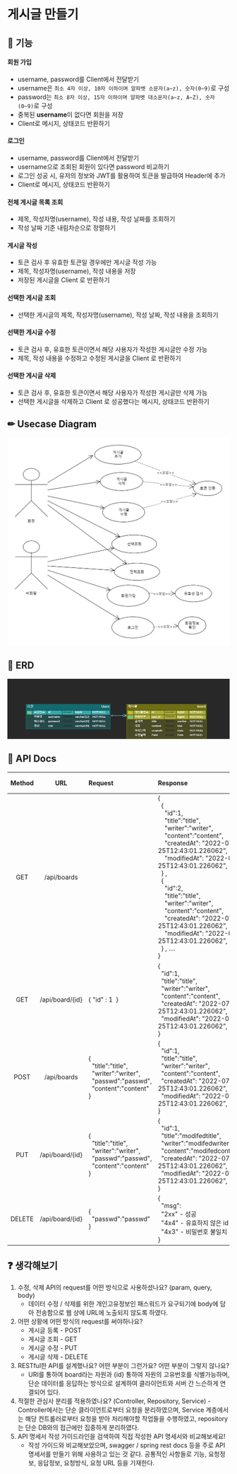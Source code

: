 # 게시글 만들기

## 🔨 기능
#### 회원 가입
- username, password를 Client에서 전달받기
- username은  `최소 4자 이상, 10자 이하이며 알파벳 소문자(a~z), 숫자(0~9)`로 구성
- password는  `최소 8자 이상, 15자 이하이며 알파벳 대소문자(a~z, A~Z), 숫자(0~9)`로 구성
- 중복된 **username**이 없다면 회원을 저장
- Client로 메시지, 상태코드 반환하기

#### 로그인
- username, password를 Client에서 전달받기
- username으로 조회된 회원이 있다면 password 비교하기
- 로그인 성공 시, 유저의 정보와 JWT를 활용하여 토큰을 발급하여 Header에 추가
- Client로 메시지, 상태코드 반환하기

#### 전체 게시글 목록 조회
- 제목, 작성자명(username), 작성 내용, 작성 날짜를 조회하기
- 작성 날짜 기준 내림차순으로 정렬하기

#### 게시글 작성 
- 토큰 검사 후 유효한 토큰일 경우에만 게시글 작성 가능
- 제목, 작성자명(username), 작성 내용을 저장
- 저장된 게시글을 Client 로 반환하기

#### 선택한 게시글 조회 
- 선택한 게시글의 제목, 작성자명(username), 작성 날짜, 작성 내용을 조회하기 

#### 선택한 게시글 수정
- 토큰 검사 후, 유효한 토큰이면서 해당 사용자가 작성한 게시글만 수정 가능
- 제목, 작성 내용을 수정하고 수정된 게시글을 Client 로 반환하기

#### 선택한 게시글 삭제 
- 토큰 검사 후, 유효한 토큰이면서 해당 사용자가 작성한 게시글만 삭제 가능
- 선택한 게시글을 삭제하고 Client 로 성공했다는 메시지, 상태코드 반환하기

## ✏ Usecase Diagram
![게시글_유스케이스](https://github.com/jyparkDev/hanghae_spring_homework/blob/main/springBasic/docs/usecase.png)

## 📜 ERD
![게시판 ERD](https://github.com/jyparkDev/hanghae_spring_homework/blob/main/springBasic/docs/erd.png)

## 📜 API Docs
| Method | URL | Request | Response | 기능 |
| :-------: | :---: | :---| :--- | :----: |
| GET | /api/boards | | {<br>&nbsp;&nbsp;{<br>&nbsp;&nbsp;&nbsp;&nbsp;"id":1,<br>&nbsp;&nbsp;&nbsp;&nbsp;"title":"title",<br>&nbsp;&nbsp;&nbsp;&nbsp;"writer":"writer",<br>&nbsp;&nbsp;&nbsp;&nbsp;"content":"content",<br>&nbsp;&nbsp;&nbsp;&nbsp;"createdAt": "2022-07-25T12:43:01.226062”,<br>&nbsp;&nbsp;&nbsp;&nbsp;"modifiedAt": "2022-07-25T12:43:01.226062”,<br>&nbsp;&nbsp;}&nbsp;,<br>&nbsp;&nbsp;{<br>&nbsp;&nbsp;&nbsp;&nbsp;"id":2,<br>&nbsp;&nbsp;&nbsp;&nbsp;"title":"title",<br>&nbsp;&nbsp;&nbsp;&nbsp;"writer":"writer",<br>&nbsp;&nbsp;&nbsp;&nbsp;"content":"content",<br>&nbsp;&nbsp;&nbsp;&nbsp;"createdAt": "2022-07-25T12:43:01.226062”,<br>&nbsp;&nbsp;&nbsp;&nbsp;"modifiedAt": "2022-07-25T12:43:01.226062”,<br>&nbsp;&nbsp;}&nbsp;, ....<br>} | 전체 게시글 조회 
| GET | /api/board/{id} | {&nbsp;"id" : 1&nbsp; } | {<br>&nbsp;&nbsp;"id":1,<br>&nbsp;&nbsp;"title":"title",<br>&nbsp;&nbsp;"writer":"writer",<br>&nbsp;&nbsp;"content":"content",<br>&nbsp;&nbsp;"createdAt": "2022-07-25T12:43:01.226062”,<br>&nbsp;&nbsp;"modifiedAt": "2022-07-25T12:43:01.226062”,<br>}|선택 게시글 조회|
| POST | /api/boards | {<br>&nbsp;&nbsp;"title":"title",<br>&nbsp;&nbsp;"writer":"writer",<br>&nbsp;&nbsp;"passwd":"passwd",<br>&nbsp;&nbsp;"content":"content"<br>}| {<br>&nbsp;&nbsp;"id":1,<br>&nbsp;&nbsp;"title":"title",<br>&nbsp;&nbsp;"writer":"writer",<br>&nbsp;&nbsp;"content":"content",<br>&nbsp;&nbsp;"createdAt": "2022-07-25T12:43:01.226062”,<br>&nbsp;&nbsp;"modifiedAt": "2022-07-25T12:43:01.226062”,<br>} |게시글 등록|
| PUT | /api/board/{id} | {<br>&nbsp;&nbsp;"title":"title",<br>&nbsp;&nbsp;"writer":"writer",<br>&nbsp;&nbsp;"passwd":"passwd",<br>&nbsp;&nbsp;"content":"content"<br>}| {<br>&nbsp;&nbsp;"id":1,<br>&nbsp;&nbsp;"title":"modifedtitle",<br>&nbsp;&nbsp;"writer":"modifedwriter",<br>&nbsp;&nbsp;"content":"modifedcontent",<br>&nbsp;&nbsp;"createdAt": "2022-07-25T12:43:01.226062”,<br>&nbsp;&nbsp;"modifiedAt": "2022-07-25T12:43:01.226062”,<br>} |게시글 수정|
| DELETE | /api/board/{id} | {<br>&nbsp;&nbsp;"passwd":"passwd"<br>}| {<br>&nbsp;&nbsp;"msg":<br> &nbsp;&nbsp;"2xx" - 성공<br>&nbsp;&nbsp;"4x4" - 유효하지 않은 id<br>&nbsp;&nbsp;"4x3" - 비밀번호 불일치<br>} |게시글 삭제|


## ❓ 생각해보기
1. 수정, 삭제 API의 request를 어떤 방식으로 사용하셨나요? (param, query, body)
    - 데이터 수정 / 삭제를 위한 개인고유정보인 패스워드가 요구되기에 body에 담아 전송함으로 웹 상에 URL에 노출되지 않도록 하였다.
2. 어떤 상황에 어떤 방식의 request를 써야하나요?
    - 게시글 등록 - POST
    - 게시글 조회 - GET
    - 게시글 수정 - PUT
    - 게시글 삭제 - DELETE
3. RESTful한 API를 설계했나요? 어떤 부분이 그런가요? 어떤 부분이 그렇지 않나요?
    - URI를 통하여 board라는 자원과 {id} 통하여 자원의 고유번호를 식별가능하며, 단순 데이터를 응답하는 방식으로 설계하여 클라이언트와 서버 간 느슨하게 연결되어 있다.
4. 적절한 관심사 분리를 적용하였나요? (Controller, Repository, Service)
    -Controller에서는 단순 클라이언트로부터 요청을 분리하였으며, Service 계층에서는 해당 컨트롤러로부터 요청을 받아 처리해야할 작업들을 수행하였고, repository는 단순 DB와의 접근에만 집중하게 분리하였다.
5. API 명세서 작성 가이드라인을 검색하여 직접 작성한 API 명세서와 비교해보세요!
    - 작성 가이드와 비교해보았으며, swagger / spring rest docs 등을 주로 API 명세서를 만들기 위해 사용하고 있는 것 같다. 공통적인 사항들로 기능, 요청정보, 응답정보, 요청방식, 요청 URL 등을 기재한다.
    
    
